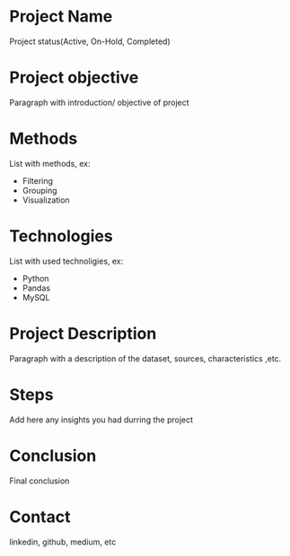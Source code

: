 # Project Name

  Project status(Active, On-Hold, Completed)
# Project objective

  Paragraph with introduction/ objective of project
# Methods

  List with methods, ex:
  - Filtering
  - Grouping
  - Visualization
# Technologies 

  List with used technoligies, ex:
  - Python
  - Pandas
  - MySQL
# Project Description

  Paragraph with a description of the dataset, sources, characteristics ,etc.

# Steps
  Add here any insights you had durring the project

# Conclusion
  Final conclusion
  
# Contact
  linkedin, github, medium, etc 
  
